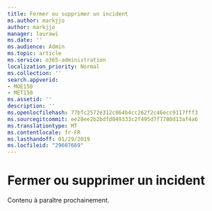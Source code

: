 ```yaml
---
title: Fermer ou supprimer un incident
ms.author: markjjo
author: markjjo
manager: laurawi
ms.date: ''
ms.audience: Admin
ms.topic: article
ms.service: o365-administration
localization_priority: Normal
ms.collection: ''
search.appverid:
- MOE150
- MET150
ms.assetid: ''
description: ''
ms.openlocfilehash: 77bfc2572e312c864b4cc262f2c46ecc9117fff3
ms.sourcegitcommit: ee28ee2b2bdfd049333c2f495d7f7780d13af4a6
ms.translationtype: MT
ms.contentlocale: fr-FR
ms.lasthandoff: 01/29/2019
ms.locfileid: "29607669"
---
```

# <a name="close-or-delete-a-case"></a>Fermer ou supprimer un incident

Contenu à paraître prochainement.